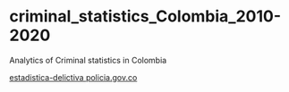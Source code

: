 # criminal_statistics_Colombia_2010-2020
Analytics of Criminal statistics in Colombia 


[estadistica-delictiva policia.gov.co](https://www.policia.gov.co/grupo-informacion-criminalidad/estadistica-delictiva)